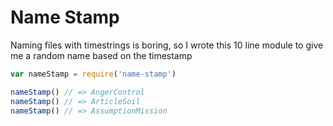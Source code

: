 # Name Stamp
Naming files with timestrings is boring, so I wrote this 10 line module to give me a random name based on the timestamp

``` js
var nameStamp = require('name-stamp')

nameStamp() // => AngerControl
nameStamp() // => ArticleSoil
nameStamp() // => AssumptionMission
```